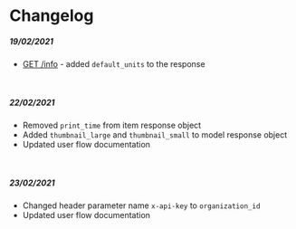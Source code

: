# Changelog

##### 19/02/2021
- [GET /info](../reference/ctq-widget-api.v1.yaml/paths/~1info/get) - added ```default_units``` to the response

<br/>

##### 22/02/2021
- Removed ```print_time``` from item response object
- Added ```thumbnail_large``` and ```thumbnail_small``` to model response object
- Updated user flow documentation

<br/>

##### 23/02/2021
- Changed header parameter name ```x-api-key``` to ```organization_id```
- Updated user flow documentation
